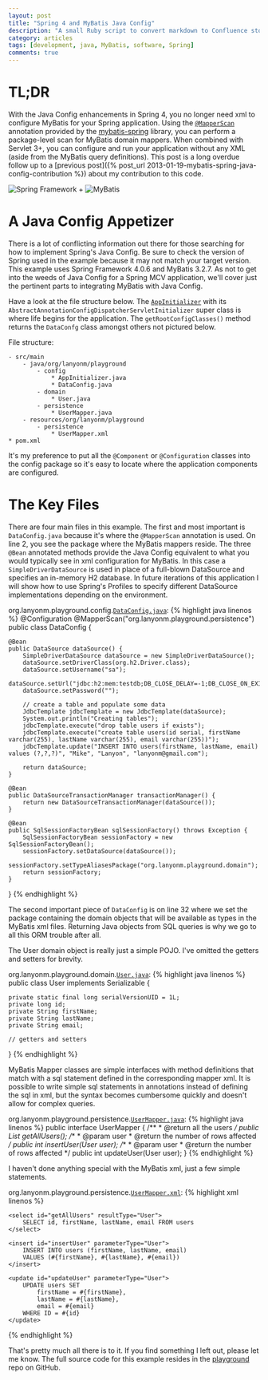 ```yaml
---
layout: post
title: "Spring 4 and MyBatis Java Config"
description: "A small Ruby script to convert markdown to Confluence storage format and upload it to Confluence - md2confl"
category: articles
tags: [development, java, MyBatis, software, Spring]
comments: true
---
```


# TL;DR
With the Java Config enhancements in Spring 4, you no longer need xml to configure MyBatis for your Spring application. Using the [`@MapperScan`](https://mybatis.github.io/spring/apidocs/reference/org/mybatis/spring/annotation/MapperScan.html) annotation provided by the [mybatis-spring](http://mybatis.github.io/spring/) library, you can perform a package-level scan for MyBatis domain mappers. When combined with Servlet 3+, you can configure and run your application without any XML (aside from the MyBatis query definitions). This post is a long overdue follow up to a [previous post]({% post_url 2013-01-19-mybatis-spring-java-config-contribution %}) about my contribution to this code.

<div class="center spring-mybatis">
  <img src="http://spring.io/img/spring-by-pivotal.png" alt="Spring Framework" />
  <span>+</span>
  <img src="http://mybatis.github.io/images/mybatis-logo.png" alt="MyBatis" />
</div>

# A Java Config Appetizer
There is a lot of conflicting information out there for those searching for how to implement Spring's Java Config. Be sure to check the version of Spring used in the example because it may not match your target version. This example uses Spring Framework 4.0.6 and MyBatis 3.2.7. As not to get into the weeds of Java Config for a Spring MCV application, we'll cover just the pertinent parts to integrating MyBatis with Java Config.

Have a look at the file structure below. The [`AppInitializer`](https://github.com/LanyonM/playground/blob/master/src/main/java/org/lanyonm/playground/config/AppInitializer.java) with its `AbstractAnnotationConfigDispatcherServletInitializer` super class is where life begins for the application. The `getRootConfigClasses()` method returns the `DataConfg` class amongst others not pictured below.

File structure:

    - src/main
        - java/org/lanyonm/playground
            - config
                * AppInitializer.java
                * DataConfig.java
            - domain
                * User.java
            - persistence
                * UserMapper.java
        - resources/org/lanyonm/playground
            - persistence
                * UserMapper.xml
    * pom.xml

It's my preference to put all the `@Component` or `@Configuration` classes into the config package so it's easy to locate where the application components are configured.

# The Key Files
There are four main files in this example. The first and most important is `DataConfig.java` because it's where the `@MapperScan` annotation is used. On line 2, you see the package where the MyBatis mappers reside. The three `@Bean` annotated methods provide the Java Config equivalent to what you would typically see in xml configuration for MyBatis. In this case a `SimpleDriverDataSource` is used in place of a full-blown DataSource and specifies an in-memory H2 database. In future iterations of this application I will show how to use Spring's Profiles to specify different DataSource implementations depending on the environment.

org.lanyonm.playground.config.[`DataConfig.java`](https://github.com/LanyonM/playground/blob/master/src/main/java/org/lanyonm/playground/config/DataConfig.java):
{% highlight java linenos %}
@Configuration
@MapperScan("org.lanyonm.playground.persistence")
public class DataConfig {

    @Bean
    public DataSource dataSource() {
        SimpleDriverDataSource dataSource = new SimpleDriverDataSource();
        dataSource.setDriverClass(org.h2.Driver.class);
        dataSource.setUsername("sa");
        dataSource.setUrl("jdbc:h2:mem:testdb;DB_CLOSE_DELAY=-1;DB_CLOSE_ON_EXIT=FALSE");
        dataSource.setPassword("");

        // create a table and populate some data
        JdbcTemplate jdbcTemplate = new JdbcTemplate(dataSource);
        System.out.println("Creating tables");
        jdbcTemplate.execute("drop table users if exists");
        jdbcTemplate.execute("create table users(id serial, firstName varchar(255), lastName varchar(255), email varchar(255))");
        jdbcTemplate.update("INSERT INTO users(firstName, lastName, email) values (?,?,?)", "Mike", "Lanyon", "lanyonm@gmail.com");

        return dataSource;
    }

    @Bean
    public DataSourceTransactionManager transactionManager() {
        return new DataSourceTransactionManager(dataSource());
    }

    @Bean
    public SqlSessionFactoryBean sqlSessionFactory() throws Exception {
        SqlSessionFactoryBean sessionFactory = new SqlSessionFactoryBean();
        sessionFactory.setDataSource(dataSource());
        sessionFactory.setTypeAliasesPackage("org.lanyonm.playground.domain");
        return sessionFactory;
    }
}
{% endhighlight %}

The second important piece of `DataConfig` is on line 32 where we set the package containing the domain objects that will be available as types in the MyBatis xml files. Returning Java objects from SQL queries is why we go to all this ORM trouble after all.

The User domain object is really just a simple POJO. I've omitted the getters and setters for brevity.

org.lanyonm.playground.domain.[`User.java`](https://github.com/LanyonM/playground/blob/master/src/main/java/org/lanyonm/playground/domain/User.java):
{% highlight java linenos %}
public class User implements Serializable {

    private static final long serialVersionUID = 1L;
    private long id;
    private String firstName;
    private String lastName;
    private String email;

    // getters and setters

}
{% endhighlight %}

MyBatis Mapper classes are simple interfaces with method definitions that match with a sql statement defined in the corresponding mapper xml. It is possible to write simple sql statements in annotations instead of defining the sql in xml, but the syntax becomes cumbersome quickly and doesn't allow for complex queries.

org.lanyonm.playground.persistence.[`UserMapper.java`](https://github.com/LanyonM/playground/blob/master/src/main/java/org/lanyonm/playground/persistence/UserMapper.java):
{% highlight java linenos %}
public interface UserMapper {
    /**
     * @return all the users
     */
    public List<User> getAllUsers();
    /**
     * @param user
     * @return the number of rows affected
     */
    public int insertUser(User user);
    /**
     * @param user
     * @return the number of rows affected
     */
    public int updateUser(User user);
}
{% endhighlight %}

I haven't done anything special with the MyBatis xml, just a few simple statements.

org.lanyonm.playground.persistence.[`UserMapper.xml`](https://github.com/LanyonM/playground/blob/master/src/main/resources/org/lanyonm/playground/persistence/UserMapper.xml):
{% highlight xml linenos %}
<!DOCTYPE mapper PUBLIC "-//mybatis.org//DTD Mapper 3.0//EN" "http://mybatis.org/dtd/mybatis-3-mapper.dtd">
<mapper namespace="org.lanyonm.playground.persistence.UserMapper">
    <cache />

    <select id="getAllUsers" resultType="User">
        SELECT id, firstName, lastName, email FROM users
    </select>

    <insert id="insertUser" parameterType="User">
        INSERT INTO users (firstName, lastName, email)
        VALUES (#{firstName}, #{lastName}, #{email})
    </insert>

    <update id="updateUser" parameterType="User">
        UPDATE users SET
            firstName = #{firstName},
            lastName = #{lastName},
            email = #{email}
        WHERE ID = #{id}
    </update>
</mapper>
{% endhighlight %}

That's pretty much all there is to it. If you find something I left out, please let me know. The full source code for this example resides in the [playground](https://github.com/LanyonM/playground/) repo on GitHub.

